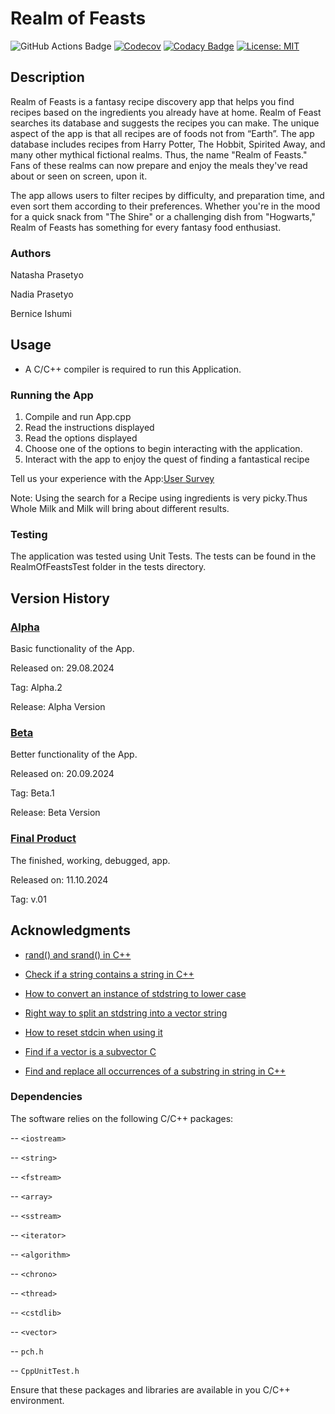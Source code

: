 # Realm of Feasts

![GitHub Actions Badge](https://github.com/Caca-XP/Realm-of-Feasts/actions/workflows/msbuild.yml/badge.svg)
[![Codecov](https://codecov.io/gh/Caca-XP/Realm-of-Feasts/graph/badge.svg?token=B2GNPQ8KT2)](https://codecov.io/gh/Caca-XP/Realm-of-Feasts)
[![Codacy Badge](https://app.codacy.com/project/badge/Grade/cc26c221b65748a4854ee6630a3794f9)](https://app.codacy.com/gh/Caca-XP/Realm-of-Feasts/dashboard?utm_source=gh&utm_medium=referral&utm_content=&utm_campaign=Badge_grade)
[![License: MIT](https://img.shields.io/badge/License-MIT-yellow.svg)](https://opensource.org/licenses/MIT)

## Description

Realm of Feasts is a fantasy recipe discovery app that helps you find recipes based on the ingredients you already have at home. Realm of Feast searches its database and suggests the recipes you can make. The unique aspect of the app is that all recipes are of foods not from “Earth”. The app database includes recipes from Harry Potter, The Hobbit, Spirited Away, and many other mythical fictional realms. Thus, the name "Realm of Feasts." Fans of these realms can now prepare and enjoy the meals they've read about or seen on screen, upon it.

The app allows users to filter recipes by difficulty, and preparation time, and even sort them according to their preferences. Whether you're in the mood for a quick snack from "The Shire" or a challenging dish from "Hogwarts," Realm of Feasts has something for every fantasy food enthusiast.

### Authors

Natasha Prasetyo 

Nadia Prasetyo

Bernice Ishumi

## Usage 

- A C/C++ compiler is required to run this Application.

### Running the App

1. Compile and run App.cpp
2. Read the instructions displayed 
3. Read the options displayed
4. Choose one of the options to begin interacting with the application.
5. Interact with the app to enjoy the quest of finding a fantastical recipe 

Tell us your experience with the App:[User Survey](https://forms.gle/r95YtPtUNcKDYVTXA)

Note: Using the search for a Recipe using ingredients is very picky.Thus Whole Milk and Milk will bring about different results. 

### Testing

The application was tested using Unit Tests. The tests can be found in the RealmOfFeastsTest folder in the tests directory.

## Version History 

### <u> Alpha </u>

Basic functionality of the App.

Released on: 29.08.2024

Tag: Alpha.2

Release: Alpha Version

### <u> Beta </u>

Better functionality of the App.

Released on: 20.09.2024

Tag: Beta.1

Release: Beta Version

### <u> Final Product </u>

The finished, working, debugged, app.

Released on: 11.10.2024

Tag: v.01

## Acknowledgments

- [rand() and srand() in C++](https://www.geeksforgeeks.org/rand-and-srand-in-ccpp/)

- [Check if a string contains a string in C++](https://stackoverflow.com/questions/2340281/check-if-a-string-contains-a-string-in-c)

- [How to convert an instance of stdstring to lower case](https://stackoverflow.com/questions/313970/how-to-convert-an-instance-of-stdstring-to-lower-case)

- [Right way to split an stdstring into a vector string](https://stackoverflow.com/questions/5607589/right-way-to-split-an-stdstring-into-a-vectorstring)

- [How to reset stdcin when using it](https://stackoverflow.com/questions/39282953/how-to-reset-stdcin-when-using-it)

- [Find if a vector is a subvector C](https://stackoverflow.com/questions/30584131/find-if-vector-is-subvector-c)

- [Find and replace all occurrences of a substring in string in C++](https://www.geeksforgeeks.org/find-and-replace-all-occurrences-of-a-substring-in-string-in-cpp/)

### Dependencies

The software relies on the following C/C++ packages:

-- `<iostream>`

-- `<string>`

-- `<fstream>`

-- `<array>`

-- `<sstream>`

-- `<iterator>`

-- `<algorithm>`

-- `<chrono>` 

-- `<thread>`

-- `<cstdlib>`

-- `<vector>`

-- `pch.h`

-- `CppUnitTest.h`

Ensure that these packages and libraries are available in you C/C++ environment.
